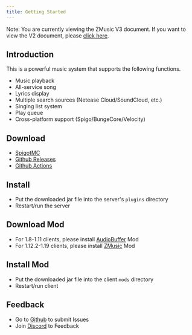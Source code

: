```yaml
---
title: Getting Started
---
```


Note: You are currently viewing the ZMusic V3 document. If you want to view the V2 document, please [click here](/v2).

## Introduction

This is a powerful music system that supports the following functions.

* Music playback
* All-service song
* Lyrics display
* Multiple search sources (Netease Cloud/SoundCloud, etc.)
* Singing list system
* Play queue
* Cross-platform support (Spigo/BungeCore/Velocity)

## Download

* [SpigotMC](https://www.spigotmc.org/resources/zmusic.83027/)
* [Github Releases](https://github.com/RealHeart/ZMusic/releases)
* [Github Actions](https://github.com/RealHeart/ZMusic/actions)

## Install

* Put the downloaded jar file into the server's `plugins` directory
* Restart/run the server

## Download Mod

* For 1.8-1.11 clients, please install [AudioBuffer](https://www.mcbbs.net/thread-832205-1-1.html) Mod
* For 1.12.2-1.19 clients, please install [ZMusic](https://github.com/RealHeart/ZMusic-Mod/releases) Mod

## Install Mod

* Put the downloaded jar file into the client `mods` directory
* Restart/run client

## Feedback

* Go to [Github](https://github.com/RealHeart/ZMusic) to submit Issues
* Join [Discord](https://discord.gg/twQgJNufYn) to Feedback
